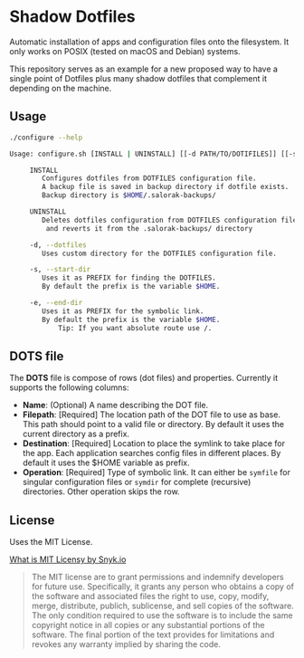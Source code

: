 # Shadow Dotfiles

Automatic installation of apps and configuration files onto the filesystem. It only works on POSIX (tested on macOS and Debian) systems.

This repository serves as an example for a new proposed way to have a single point of Dotfiles plus many shadow dotfiles that complement it depending on the machine.

## Usage

```bash
./configure --help

Usage: configure.sh [INSTALL | UNINSTALL] [[-d PATH/TO/DOTIFILES]] [[-s PATH/PREFIX/DOTFILES]] [[-e PATH/PREFIX/DESTINATION]]

	 INSTALL
		Configures dotfiles from DOTFILES configuration file.
		A backup file is saved in backup directory if dotfile exists.
		Backup directory is $HOME/.salorak-backups/

	 UNINSTALL
		Deletes dotfiles configuration from DOTFILES configuration file
		 and reverts it from the .salorak-backups/ directory

	 -d, --dotfiles 
		Uses custom directory for the DOTFILES configuration file.

	 -s, --start-dir
		Uses it as PREFIX for finding the DOTFILES.
		By default the prefix is the variable $HOME.

	 -e, --end-dir
		Uses it as PREFIX for the symbolic link.
		By default the prefix is the variable $HOME.
			Tip: If you want absolute route use /.

```

## DOTS file

The **DOTS** file is compose of rows (dot files) and properties.
Currently it supports the following columns:
- **Name**: (Optional) A name describing the DOT file.
- **Filepath**: [Required] The location path of the DOT file to use as base. This path should point to a valid file or directory. By default it uses the current directory as a prefix. 
- **Destination**: [Required] Location to place the symlink to take place for the app. Each application searches config files in different places. By default it uses the $HOME variable as prefix. 
- **Operation**: [Required] Type of symbolic link. It can either be `symfile` for singular configuration files or `symdir` for complete (recursive) directories. Other operation skips the row.

## License

Uses the MIT License.

[What is MIT Licensy by Snyk.io](https://snyk.io/learn/what-is-mit-license/)
>The MIT license are to grant permissions and indemnify developers for future use. Specifically, it grants any person who obtains a copy of the software and associated files the right to use, copy, modify, merge, distribute, publich, sublicense, and sell copies of the software. 
>The only condition required to use the software is to include the same copyright notice in all copies or any substantial portions of the software. The final portion of the text provides for limitations and revokes any warranty implied by sharing the code. 

